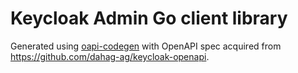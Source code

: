 # Keycloak Admin Go client library

Generated using [oapi-codegen](github.com/deepmap/oapi-codegen) with OpenAPI
spec acquired from https://github.com/dahag-ag/keycloak-openapi.
